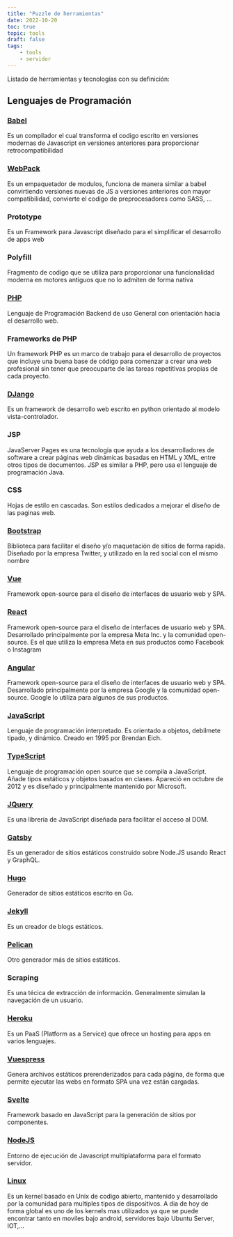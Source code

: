 ```yaml
---
title: "Puzzle de herramientas"
date: 2022-10-20
toc: true
topic: tools
draft: false
tags:
    - tools
    - servidor
---
```

Listado de herramientas y tecnologías con su definición:

## Lenguajes de Programación

### [Babel](https://babeljs.io)

Es un compilador el cual transforma el codigo escrito en versiones modernas de Javascript en versiones anteriores para proporcionar retrocompatibilidad

### [WebPack](https://webpack.js.org)

Es un empaquetador de modulos, funciona de manera similar a babel convirtiendo versiones nuevas de JS a versiones anteriores con mayor compatibilidad, convierte el codigo de preprocesadores como SASS, ...

### Prototype

Es un Framework para Javascript diseñado para el simplificar el desarrollo de apps web

### Polyfill

Fragmento de codigo que se utiliza para proporcionar una funcionalidad moderna en motores antiguos que no lo admiten de forma nativa

### [PHP](https://php.net)

Lenguaje de Programación Backend de uso General con orientación hacia el desarrollo web.

### Frameworks de PHP

Un framework PHP es un marco de trabajo para el desarrollo de proyectos que incluye una buena base de código para comenzar a crear una web profesional sin tener que preocuparte de las tareas repetitivas propias de cada proyecto.

### [DJango](https://djangoproject.com)

Es un framework de desarrollo web escrito en python orientado al modelo vista-controlador.

### JSP

JavaServer Pages es una tecnología que ayuda a los desarrolladores de software a crear páginas web dinámicas basadas en HTML y XML, entre otros tipos de documentos. JSP es similar a PHP, pero usa el lenguaje de programación Java.

### CSS

Hojas de estilo en cascadas. Son estilos dedicados a mejorar el diseño de las paginas web.

### [Bootstrap](https://getbootstrap.com)

Biblioteca para facilitar el diseño y/o maquetación de sitios de forma rapida.
Diseñado por la empresa Twitter, y utilizado en la red social con el mismo nombre

### [Vue](https://vuejs.org)

Framework open-source para el diseño de interfaces de usuario web y SPA.

### [React](https://reactjs.org)

Framework open-source para el diseño de interfaces de usuario web y SPA. Desarrollado principalmente por la empresa Meta Inc. y la comunidad open-source. Es el que utiliza la empresa Meta en sus productos como Facebook o Instagram

### [Angular](https://angular.io)

Framework open-source para el diseño de interfaces de usuario web y SPA. Desarrollado principalmente por la empresa Google y la comunidad open-source. Google lo utiliza para algunos de sus productos.

### [JavaScript](https://js.org)

Lenguaje de programación interpretado. Es orientado a objetos, debilmete tipado, y dinámico. Creado en 1995 por Brendan Eich.

### [TypeScript](https://typescriptlang.org)  

Lenguaje de programación open source que se compila a JavaScript. Añade tipos estáticos y objetos basados en clases.
Apareció en octubre de 2012 y es diseñado y principalmente mantenido por Microsoft.

### [JQuery](https://jquery.com)

Es una librería de JavaScript diseñada para facilitar el acceso al DOM.

### [Gatsby](https://gatsbyjs.com)  

Es un generador de sitios estáticos construido sobre Node.JS usando React y GraphQL.

### [Hugo](https://gohugo.io)

Generador de sitios estáticos escrito en Go.

### [Jekyll](https://jekyllrb.com)  

Es un creador de blogs estáticos.

### [Pelican](https://getpelican.com)

Otro generador más de sitios estáticos.

### Scraping

Es una técica de extracción de información. Generalmente simulan la navegación de un usuario.

### [Heroku](https://heroku.com)

Es un PaaS (Platform as a Service) que ofrece un hosting para apps en varios lenguajes.

### [Vuespress](https://vuepress.vuejs.org)

Genera archivos estáticos prerenderizados para cada página, de forma que permite ejecutar las webs en formato SPA una vez están cargadas.

### [Svelte](https://svelte.dev)

Framework basado en JavaScript para la generación de sitios por componentes.

### [NodeJS](https://nodejs.org)

Entorno de ejecución de Javascript multiplataforma para el formato servidor.

### [Linux](https://linux.org)

Es un kernel basado en Unix de codigo abierto, mantenido y desarrollado por la comunidad para multiples tipos de dispositivos. A dia de hoy de forma global es uno de los kernels mas utilizados ya que se puede encontrar tanto en moviles bajo android, servidores bajo Ubuntu Server, IOT,...
